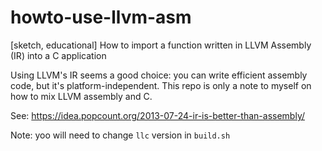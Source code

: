 # howto-use-llvm-asm
[sketch, educational] How to import a function written in LLVM Assembly (IR) into a C application

Using LLVM's IR seems a good choice: you can write efficient assembly code, but it's platform-independent. This repo is only a note to myself on how to mix LLVM assembly and C.

See: https://idea.popcount.org/2013-07-24-ir-is-better-than-assembly/

Note: yoo will need to change `llc` version in `build.sh`
